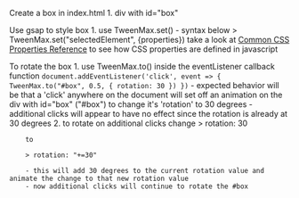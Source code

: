 Create a box in index.html
    1. div with id="box"

Use gsap to style box
    1. use TweenMax.set() - syntax below
        > TweenMax.set("selectedElement", {properties})
        take a look at [Common CSS Properties Reference](https://developer.mozilla.org/en-US/docs/Web/CSS/CSS_Properties_Reference) to see how CSS properties are defined in javascript

To rotate the box
    1. use TweenMax.to() inside the eventListener callback function
    ```
    document.addEventListener('click', event => {
        TweenMax.to("#box", 0.5, {
            rotation: 30
        })
    })
    ```
    - expected behavior will be that a 'click' anywhere on the document will set off an animation on the div with id="box" ("#box") to change it's 'rotation' to 30 degrees
    - additional clicks will appear to have no effect since the rotation is already at 30 degrees
    2. to rotate on additional clicks change 
        > rotation: 30
        
        to 

        > rotation: "+=30"

        - this will add 30 degrees to the current rotation value and animate the change to that new rotation value
        - now additional clicks will continue to rotate the #box
